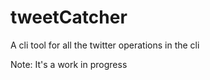 # tweetCatcher
A cli tool for all the twitter operations in the cli

Note: It's a work in progress

